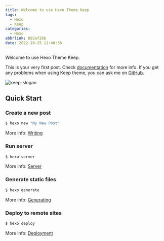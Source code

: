 ```yaml
---
title: Welcome to use Hexo Theme Keep
tags:
  - Hexo
  - Keep
categories:
  - Hexo
abbrlink: 892af2b6
date: 2022-10-25 11:40:36
---
```


Welcome to use Hexo Theme Keep.

This is your very first post. Check [documentation](https://keep-docs.xpoet.cn/) for more info. If you get any problems when using Keep theme, you can ask me on [GitHub](https://github.com/XPoet/hexo-theme-keep/issues).

<!-- more -->

![keep-slogan](/images/keep-slogan.svg)

## Quick Start

### Create a new post

``` bash
$ hexo new "My New Post"
```

More info: [Writing](https://hexo.io/docs/writing.html)

### Run server

``` bash
$ hexo server
```

More info: [Server](https://hexo.io/docs/server.html)

### Generate static files

``` bash
$ hexo generate
```

More info: [Generating](https://hexo.io/docs/generating.html)

### Deploy to remote sites

``` bash
$ hexo deploy
```

More info: [Deployment](https://hexo.io/docs/one-command-deployment.html)
